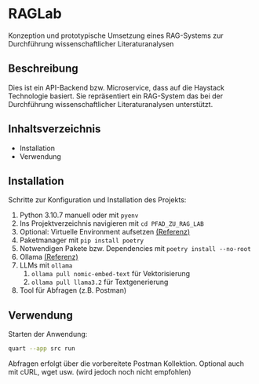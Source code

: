 # RAGLab
Konzeption und prototypische Umsetzung eines RAG-Systems zur Durchführung wissenschaftlicher Literaturanalysen

## Beschreibung
Dies ist ein API-Backend bzw. Microservice, dass auf die Haystack Technologie basiert. Sie repräsentiert ein RAG-System das bei der Durchführung wissenschaftlicher Literaturanalysen unterstützt.

## Inhaltsverzeichnis
- Installation
- Verwendung

## Installation
Schritte zur Konfiguration und Installation des Projekts:
1. Python 3.10.7 manuell oder mit `pyenv`
2. Ins Projektverzeichnis navigieren mit `cd PFAD_ZU_RAG_LAB`
3. Optional: Virtuelle Environment aufsetzen [(Referenz)](https://docs.python.org/3.10/library/venv.html)
4. Paketmanager mit `pip install poetry`
5. Notwendigen Pakete bzw. Dependencies mit `poetry install --no-root`
6. Ollama [(Referenz)](https://ollama.com)
7. LLMs mit `ollama`
   1. `ollama pull nomic-embed-text` für Vektorisierung
   2. `ollama pull llama3.2` für Textgenerierung
8. Tool für Abfragen (z.B. Postman)

## Verwendung
Starten der Anwendung:
```bash
quart --app src run
```

Abfragen erfolgt über die vorbereitete Postman Kollektion.
Optional auch mit cURL, wget usw. (wird jedoch noch nicht empfohlen) 